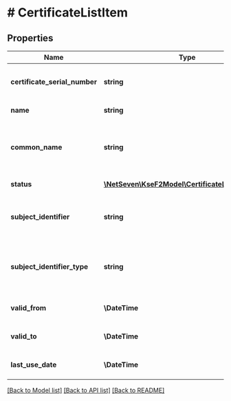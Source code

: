 # # CertificateListItem

## Properties

Name | Type | Description | Notes
------------ | ------------- | ------------- | -------------
**certificate_serial_number** | **string** | Numer seryjny certyfikatu (w formacie szesnastkowym). |
**name** | **string** | Nazwa własna certyfikatu. |
**common_name** | **string** | Nazwa powszechna (CN) podmiotu, dla którego wystawiono certyfikat. |
**status** | [**\NetSeven\KseF2Model\CertificateListItemStatus**](CertificateListItemStatus.md) | Status certyfikatu.  | Wartość | Opis |  | --- | --- |  | Active | Certyfikat jest aktywny i może zostać użyty do uwierzytelnienia. |  | Blocked | Certyfikat został zablokowany i nie może zostać użyty do uwierzytelnienia.            Status przejściowy do czasu zakończenia procesu unieważniania. |  | Revoked | Certyfikat został unieważniony i nie może zostać użyty do uwierzytelnienia. |  | Expired | Certyfikat wygasł i nie może zostać użyty do uwierzytelnienia. | |
**subject_identifier** | **string** | Identyfikator podmiotu, dla którego wystawiono certyfikat. |
**subject_identifier_type** | **string** | Typ identyfikatora podmiotu, dla którego wystawiono certyfikat. |
**valid_from** | **\DateTime** | Data rozpoczęcia ważności certyfikatu. |
**valid_to** | **\DateTime** | Data wygaśnięcia certyfikatu. |
**last_use_date** | **\DateTime** | Data ostatniego użycia certyfikatu. | [optional]

[[Back to Model list]](../../README.md#models) [[Back to API list]](../../README.md#endpoints) [[Back to README]](../../README.md)
